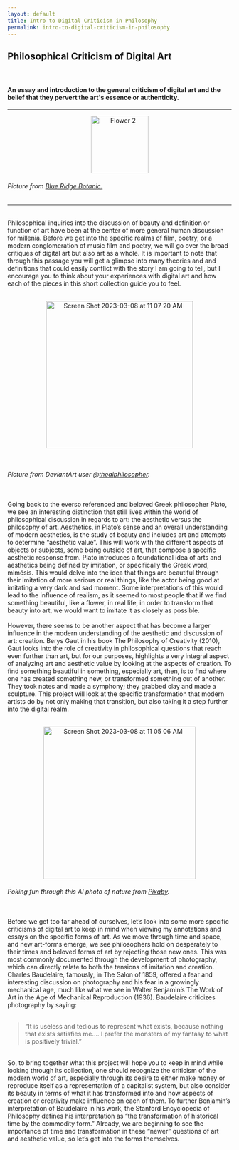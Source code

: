 ```yaml
---
layout: default
title: Intro to Digital Criticism in Philosophy
permalink: intro-to-digital-criticism-in-philosophy
---
```

<!-- Add an essay or interpretive material below this line,
using HTML or markdown.  Do not modify this file above this line -->
<h2> Philosophical Criticism of Digital Art </h2>
<br>
<h4> An essay and introduction to the general criticism of digital art and the belief that they pervert the art's essence or authenticity. </h4>
<hr>
<p style="text-align:center;"><img src="https://user-images.githubusercontent.com/122332459/218544683-1c76dfec-9de0-4160-aa3c-d8334147c676.png" alt="Flower 2" width="129"/></p>
<h6> Picture from <a href="https://www.blueridgebotanic.com/blog/florilegium">Blue Ridge Botanic.</a></h6>
<hr>
<br>
Philosophical inquiries into the discussion of beauty and definition or function of art have been at the center of more general human discussion for millenia. Before we get into the specific realms of film, poetry, or a modern conglomeration of music film and poetry, we will go over the broad critiques of digital art but also art as a whole. It is important to note that through this passage you will get a glimpse into many theories and and definitions that could easily conflict with the story I am going to tell, but I encourage you to think about your experiences with digital art and how each of the pieces in this short collection guide you to feel. 
<br>
<br>
<p style="text-align:center;"><img width="330" alt="Screen Shot 2023-03-08 at 11 07 20 AM" src="https://user-images.githubusercontent.com/122332459/223781743-12c7cb5d-e37a-4bb7-96d6-03770de5ae32.png"></p>
<br>
<h6> Picture from DeviantArt user @<a href="https://www.deviantart.com/theaiphilosopher/art/Aristotle-and-Plato-just-chillin-932224981">theaiphilosopher</a>.</h6>
<br>
Going back to the everso referenced and beloved Greek philosopher Plato, we see an interesting distinction that still lives within the world of philosophical discussion in regards to art: the aesthetic versus the philosophy of art. Aesthetics, in Plato’s sense and an overall understanding of modern aesthetics, is the study of beauty and includes art and attempts to determine “aesthetic value”. This will work with the different aspects of objects or subjects, some being outside of art, that compose a specific aesthetic response from. Plato introduces a foundational idea of arts and aesthetics being defined by imitation, or specifically the Greek word, mimêsis. This would delve into the idea that things are beautiful through their imitation of more serious or real things, like the actor being good at imitating a very dark and sad moment. Some interpretations of this would lead to the influence of realism, as it seemed to most people that if we find something beautiful, like a flower, in real life, in order to transform that beauty into art, we would want to imitate it as closely as possible. 
<br>
<br>
However, there seems to be another aspect that has become a larger influence in the modern understanding of the aesthetic and discussion of art: creation. Berys Gaut in his book The Philosophy of Creativity (2010), Gaut looks into the role of creativity in philosophical questions that reach even further than art, but for our purposes, highlights a very integral aspect of analyzing art and aesthetic value by looking at the aspects of creation. To find something beautiful in something, especially art, then, is to find where one has created something new, or transformed something out of another. They took notes and made a symphony; they grabbed clay and made a sculpture. This project will look at the specific transformation that modern artists do by not only making that transition, but also taking it a step further into the digital realm.
<br>
<br>
<p style="text-align:center;"><img width="342" alt="Screen Shot 2023-03-08 at 11 05 06 AM" src="https://user-images.githubusercontent.com/122332459/223783344-fc6c734a-ffa9-4e59-a6fb-420c6ca9085a.png"></p>
<h6>Poking fun through this AI photo of nature from <a href="https://pixabay.com/photos/ai-generated-fantasy-nature-7516295/">Pixaby</a>.</h6>
<br>
Before we get too far ahead of ourselves, let’s look into some more specific criticisms of digital art to keep in mind when viewing my annotations and essays on the specific forms of art. As we move through time and space, and new art-forms emerge, we see philosophers hold on desperately to their times and beloved forms of art by rejecting those new ones. This was most commonly documented through the development of photography, which can directly relate to both the tensions of imitation and creation. Charles Baudelaire, famously, in The Salon of 1859, offered a fear and interesting discussion on photography and his fear in a growingly mechanical age, much like what we see in Walter Benjamin’s The Work of Art in the Age of Mechanical Reproduction (1936). Baudelaire criticizes photography by saying:
<br>
<br>
<blockquote>“It is useless and tedious to represent what exists, because nothing that exists satisfies me….  I prefer the monsters of my fantasy to what is positively trivial.”</blockquote>
<br>
So, to bring together what this project will hope you to keep in mind while looking through its collection, one should recognize the criticism of the modern world of art, especially through its desire to either make money or reproduce itself as a representation of a capitalist system, but also consider its beauty in terms of what it has transformed into and how aspects of creation or creativity make influence on each of them. To further Benjamin’s interpretation of Baudelaire in his work, the Stanford Encyclopedia of Philosophy defines his interpretation as “the transformation of historical time by the commodity form.” Already, we are beginning to see the importance of time and transformation in these “newer” questions of art and aesthetic value, so let’s get into the forms themselves.
